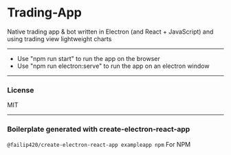 # Trading-App

Native trading app & bot written in Electron (and React + JavaScript) and using trading view lightweight charts

---

-   Use "npm run start" to run the app on the browser
-   Use "npm run electron:serve" to run the app on an electron window

---

### License

MIT

---

### Boilerplate generated with create-electron-react-app

`@failip420/create-electron-react-app exampleapp npm`
For NPM
